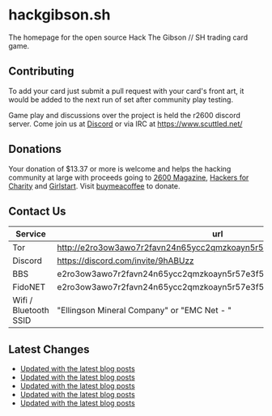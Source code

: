 # hackgibson.sh
The homepage for the open source Hack The Gibson // SH trading card game.


## Contributing

To add your card just submit a pull request with your card's front art, it would be added to the next run of set after community play testing.

Game play and discussions over the project is held the r2600 discord server. Come join us at [Discord](https://discord.com/invite/9hABUzz) or via IRC at https://www.scuttled.net/


## Donations

Your donation of $13.37 or more is welcome and helps the hacking community at large with proceeds going to [2600 Magazine](https://2600.com/), [Hackers for Charity](https://hackersforcharity.org) and [Girlstart](https://girlstart.org).  Visit [buymeacoffee](https://www.buymeacoffee.com/hackgibson.sh) to donate.


## Contact Us

Service | url
-|-
Tor | http://e2ro3ow3awo7r2favn24n65ycc2qmzkoayn5r57e3f56nvjwdcgg32ad.onion
Discord | https://discord.com/invite/9hABUzz
BBS | e2ro3ow3awo7r2favn24n65ycc2qmzkoayn5r57e3f56nvjwdcgg32ad.onion:23
FidoNET | e2ro3ow3awo7r2favn24n65ycc2qmzkoayn5r57e3f56nvjwdcgg32ad.onion:24554
Wifi / Bluetooth SSID | "Ellingson Mineral Company" or "EMC Net - <fidonet address>"

## Latest Changes
<!-- BLOG-POST-LIST:START -->
- [Updated with the latest blog posts](https://github.com/DFW2600/hackgibson.sh/commit/f588793f8a1bad0a23e574e9a6d6119334d87fac)
- [Updated with the latest blog posts](https://github.com/DFW2600/hackgibson.sh/commit/dda5a852c941ceb899b03975bac203b01255fb9c)
- [Updated with the latest blog posts](https://github.com/DFW2600/hackgibson.sh/commit/db651e792f737d420ae07c0267d6aab07caa7a7b)
- [Updated with the latest blog posts](https://github.com/DFW2600/hackgibson.sh/commit/478a54c9d2c2e3f15b01b7920390e83b9dbc6f2c)
- [Updated with the latest blog posts](https://github.com/DFW2600/hackgibson.sh/commit/859251a3de662a9a00b9cbadbc7694536c051ba1)
<!-- BLOG-POST-LIST:END -->
